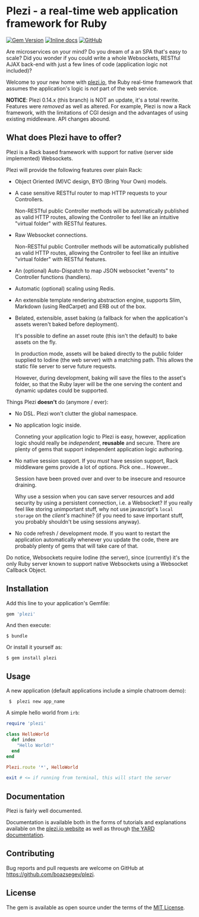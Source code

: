 # Plezi - a real-time web application framework for Ruby

[![Gem Version](https://badge.fury.io/rb/plezi.svg)](https://badge.fury.io/rb/plezi)
[![Inline docs](http://inch-ci.org/github/boazsegev/plezi.svg?branch=master)](http://www.rubydoc.info/github/boazsegev/plezi/master/frames)
[![GitHub](https://img.shields.io/badge/GitHub-Open%20Source-blue.svg)](https://github.com/boazsegev/plezi)

Are microservices on your mind? Do you dream of a an SPA that's easy to scale? Did you wonder if you could write a whole Websockets, RESTful AJAX back-end with just a few lines of code (application logic not included)?

Welcome to your new home with [plezi.io](http://www.plezi.io), the Ruby real-time framework that assumes the application's logic is *not* part of the web service.

**NOTICE**: Plezi 0.14.x (this branch) is NOT an update, it's a total rewrite. Features were _removed_ as well as altered. For example, Plezi is now a Rack framework, with the limitations of CGI design and the advantages of using existing middleware. API changes abound.

## What does Plezi have to offer?

Plezi is a Rack based framework with support for native (server side implemented) Websockets.

Plezi will provide the following features over plain Rack:

* Object Oriented (M)VC design, BYO (Bring Your Own) models.

* A case sensitive RESTful router to map HTTP requests to your Controllers.

    Non-RESTful public Controller methods will be automatically published as valid HTTP routes, allowing the Controller to feel like an intuitive "virtual folder" with RESTful features.

* Raw Websocket connections.

    Non-RESTful public Controller methods will be automatically published as valid HTTP routes, allowing the Controller to feel like an intuitive "virtual folder" with RESTful features.

* An (optional) Auto-Dispatch to map JSON websocket "events" to Controller functions (handlers).

* Automatic (optional) scaling using Redis.

* An extensible template rendering abstraction engine, supports Slim, Markdown (using RedCarpet) and ERB out of the box.

* Belated, extensible, asset baking (a fallback for when the application's assets weren't baked before deployment).

    It's possible to define an asset route (this isn't the default) to bake assets on the fly.

    In production mode, assets will be baked directly to the public folder supplied to Iodine (the web server) with a matching path. This allows the static file server to serve future requests.

    However, during development, baking will save the files to the asset's folder, so that the Ruby layer will be the one serving the content and dynamic updates could be supported.

Things Plezi **doesn't** do (anymore / ever):

* No DSL. Plezi won't clutter the global namespace.

* No application logic inside.

    Conneting your application logic to Plezi is easy, however, application logic should really be *independent*, **reusable** and secure. There are plenty of gems that support independent application logic authoring.

* No native session support. If you *must* have session support, Rack middleware gems provide a lot of options. Pick one... However...

    Session have been proved over and over to be insecure and resource draining.

    Why use a session when you can save server resources and add security by using a persistent connection, i.e. a Websocket? If you really feel like storing unimportant stuff, why not use javascript's `local storage` on the *client's* machine? (if you need to save important stuff, you probably shouldn't be using sessions anyway).

* No code refresh / development mode. If you want to restart the application automatically whenever you update the code, there are probably plenty of gems that will take care of that.

Do notice, Websockets require Iodine (the server), since (currently) it's the only Ruby server known to support native Websockets using a Websocket Callback Object.

## Installation

Add this line to your application's Gemfile:

```ruby
gem 'plezi'
```

And then execute:

    $ bundle

Or install it yourself as:

    $ gem install plezi

## Usage

A new application (default applications include a simple chatroom demo):

     $  plezi new app_name

A simple hello world from `irb`:

```ruby
require 'plezi'

class HelloWorld
  def index
    "Hello World!"
  end
end

Plezi.route '*', HelloWorld

exit # <= if running from terminal, this will start the server
```

## Documentation

Plezi is fairly well documented.

Documentation is available both in the forms of tutorials and explanations available on the [plezi.io website](http://www.plezi.io) as well as through [the YARD documentation](http://www.rubydoc.info/gems/plezi).

## Contributing

Bug reports and pull requests are welcome on GitHub at https://github.com/boazsegev/plezi.

## License

The gem is available as open source under the terms of the [MIT License](http://opensource.org/licenses/MIT).
